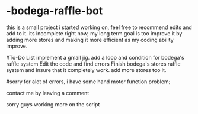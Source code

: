 # -bodega-raffle-bot
this is a small project i started working on, feel free to recommend edits and add to it.
its incomplete right now, my long term goal is too improve it by adding more stores and making 
it more efficient as my coding ability improve.

#To-Do List
implement a gmail jig.
add a loop and condition for bodega's raffle system
Edit the code and find errors
Finish bodega's stores raffle system and insure that it completely work.
add more stores too it.

#sorry for alot of errors, i have some hand motor function problem;

contact me by leaving a comment


sorry guys working more on the script
